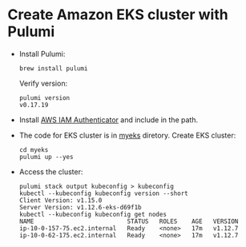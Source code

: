 # Create Amazon EKS cluster with Pulumi

- Install Pulumi:

	```
	brew install pulumi
	```

	Verify version:

	```
	pulumi version
	v0.17.19
	```

- Install [AWS IAM Authenticator](https://docs.aws.amazon.com/eks/latest/userguide/install-aws-iam-authenticator.html) and include in the path.

- The code for EKS cluster is in [myeks](https://github.com/arun-gupta/arun-gupta.github.io/blob/master/pulumi-eks/myeks) diretory. Create EKS cluster:

	```
	cd myeks
	pulumi up --yes
	```

- Access the cluster:

	```
	pulumi stack output kubeconfig > kubeconfig
	kubectl --kubeconfig kubeconfig version --short
	Client Version: v1.15.0
	Server Version: v1.12.6-eks-d69f1b
	kubectl --kubeconfig kubeconfig get nodes
	NAME                          STATUS   ROLES    AGE   VERSION
	ip-10-0-157-75.ec2.internal   Ready    <none>   17m   v1.12.7
	ip-10-0-62-175.ec2.internal   Ready    <none>   17m   v1.12.7
	```

